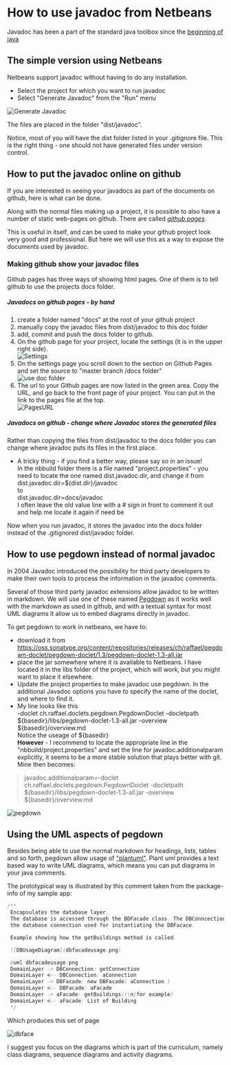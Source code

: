# How to use javadoc from Netbeans
Javadoc has been a part of the standard java toolbox since the [beginning of java](http://www.literateprogramming.com/javadoc95.pdf)


## The simple version using Netbeans
Netbeans support javadoc without having to do any installation.

- Select the project for which you want to run javadoc
- Select "Generate Javadoc" from the "Run" menu

![Generate Javadoc](../img/runjavadoc.jpg)

The files are placed in the folder "dist/javadoc".

Notice, most of you will have the dist folder listed in your .gitignore file. This is the right thing - one should not have generated files under version control. 


## How to put the javadoc online on github
If you are interested in seeing your javadocs as part of the documents on github, here is what can be done. 

Along with the normal files making up a project, it is possible to also have a number of static web-pages on github. There are called [_github pages_](https://pages.github.com).

This is useful in itself, and can be used to make your github project look very good and professional. But here we will use this as a way to expose the documents used by javadoc.

### Making github show your javadoc files
Github pages has three ways of showing html pages. One of them is to tell github to use the projects docs folder.

##### Javadocs on github pages - by hand

1. create a folder named "docs" at the root of your github project
2. manually copy the javadoc files from dist/javadoc to this doc folder
3. add, commit and push the docs folder to github.
4. On the github page for your project, locate the settings (it is in the upper right side).<br> ![Settings](../img/Settings.jpg)
5. On the settings page you scroll down to the section on Github Pages and set the source to "master branch /docs folder"<br>
![use doc folder](../img/UseDocFolder.jpg)
6. The url to your Github pages are now listed in the green area. Copy the URL, and go back to the front page of your project. You can put in the link to the pages file at the top. <br>
![PagesURL](../img/ProjectURL.jpg)

##### Javadocs on github - change where Javadoc stores the generated files
Rather than copying the files from dist/javadoc to the docs folder you can change where javadoc puts its files in the first place.

- A tricky thing - if you find a better way, please say so in an issue! <br> In the nbbuild folder there is a file named "project.properties" - you need to locate the one named dist.javadoc.dir, and change it from <br>dist.javadoc.dir=${dist.dir}/javadoc<br>to <br>dist.javadoc.dir=docs/javadoc<br>
I often leave the old value line with a # sign in front to comment it out and help me locate it again if need be

Now when you run javadoc, it stores the javadoc into the docs folder instead of the .gitignored dist/javadoc folder.

## How to use pegdown instead of normal javadoc
In 2004 Javadoc introduced the possibility for third party developers to make their own tools to process the information in the javadoc comments. 

Several of those third party javadoc extensions allow javadoc to be written in markdown. We will use one of these named [Pegdown](https://github.com/Abnaxos/pegdown-doclet) as it works well with the markdown as used in github, and with a textual syntax for most UML diagrams it allow us to embed diagrams directly in javadoc.

To get pegdown to work in netbeans, we have to:

- download it from <https://oss.sonatype.org/content/repositories/releases/ch/raffael/pegdown-doclet/pegdown-doclet/1.3/pegdown-doclet-1.3-all.jar>
- place the jar somewhere where it is available to Netbeans. I have located it in the libs folder of the project, which will work, but you might want to place it elsewhere.
- Update the project properties to make javadoc use pegdown. In the additional Javadoc options you have to specify the name of the doclet, and where to find it. 
- My line looks like this<br>
 	-doclet ch.raffael.doclets.pegdown.PegdownDoclet -docletpath ${basedir}/libs/pegdown-doclet-1.3-all.jar -overview ${basedir}/overview.md<br>
Notice the useage of ${basedir} <br>
**However** - I recommend to locate the appropriate line in the "nbbuild/project.properties" and set the line for javadoc.additionalparam explicitly, it seems to be a more stable solution that plays better with git. Mine then becomes:<br>
>javadoc.additionalparam=-doclet ch.raffael.doclets.pegdown.PegdownDoclet -docletpath ${basedir}/libs/pegdown-doclet-1.3-all.jar -overview ${basedir}/overview.md

![pegdown](../img/PegdownDoclet.jpg)

## Using the UML aspects of pegdown
Besides being able to use the normal markdown for headings, lists, tables and so forth, pegdown allow usage of ["plantuml"](http://plantuml.com). Plant uml provides a text based way to write UML diagrams, which means you can put diagrams in your java comments.

The prototypical way is illustrated by this comment taken from the package-info of my sample app:

```java
/**
 Encapsulates the database layer.
 The database is accessed through the BDFacade class. The DBConncection provides
 the database connection used for instantiating the DBFacace.

 Example showing how the getBuildings method is called.

 ![DBUsageDiagram](dbfacadeusage.png)

 @uml dbfacadeusage.png
 DomainLayer -> DBConnection: getConnection
 DomainLayer <-- DBConnection: aConnection
 DomainLayer -> DBFacade: new DBFacade( aConnection )
 DomainLayer <-- DBFacade: aFacade
 DomainLayer -> aFacade: getBuildings()\n(for example)
 DomainLayer <-- aFacade: List of Building
 */
```
Which produces this set of page

![dbface](../img/dbfacededoc.jpg)

I suggest you focus on the diagrams which is part of the curriculum, namely class diagrams, sequence diagrams and activity diagrams.
